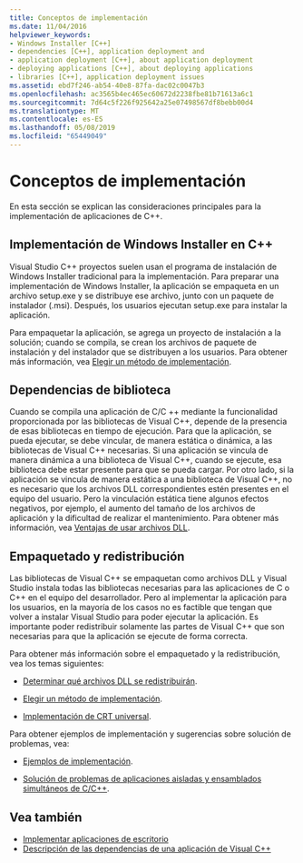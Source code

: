 ```yaml
---
title: Conceptos de implementación
ms.date: 11/04/2016
helpviewer_keywords:
- Windows Installer [C++]
- dependencies [C++], application deployment and
- application deployment [C++], about application deployment
- deploying applications [C++], about deploying applications
- libraries [C++], application deployment issues
ms.assetid: ebd7f246-ab54-40e8-87fa-dac02c0047b3
ms.openlocfilehash: ac3565b4ec465ec60672d2238fbe81b71613a6c1
ms.sourcegitcommit: 7d64c5f226f925642a25e07498567df8bebb00d4
ms.translationtype: MT
ms.contentlocale: es-ES
ms.lasthandoff: 05/08/2019
ms.locfileid: "65449049"
---
```

# <a name="deployment-concepts"></a>Conceptos de implementación

En esta sección se explican las consideraciones principales para la implementación de aplicaciones de C++.

## <a name="windows-installer-deployment-in-c"></a>Implementación de Windows Installer en C++

Visual Studio C++ proyectos suelen usan el programa de instalación de Windows Installer tradicional para la implementación. Para preparar una implementación de Windows Installer, la aplicación se empaqueta en un archivo setup.exe y se distribuye ese archivo, junto con un paquete de instalador (.msi). Después, los usuarios ejecutan setup.exe para instalar la aplicación.

Para empaquetar la aplicación, se agrega un proyecto de instalación a la solución; cuando se compila, se crean los archivos de paquete de instalación y del instalador que se distribuyen a los usuarios. Para obtener más información, vea [Elegir un método de implementación](choosing-a-deployment-method.md).

## <a name="library-dependencies"></a>Dependencias de biblioteca

Cuando se compila una aplicación de C/C ++ mediante la funcionalidad proporcionada por las bibliotecas de Visual C++, depende de la presencia de esas bibliotecas en tiempo de ejecución. Para que la aplicación, se pueda ejecutar, se debe vincular, de manera estática o dinámica, a las bibliotecas de Visual C++ necesarias. Si una aplicación se vincula de manera dinámica a una biblioteca de Visual C++, cuando se ejecute, esa biblioteca debe estar presente para que se pueda cargar. Por otro lado, si la aplicación se vincula de manera estática a una biblioteca de Visual C++, no es necesario que los archivos DLL correspondientes estén presentes en el equipo del usuario. Pero la vinculación estática tiene algunos efectos negativos, por ejemplo, el aumento del tamaño de los archivos de aplicación y la dificultad de realizar el mantenimiento. Para obtener más información, vea [Ventajas de usar archivos DLL](../build/dlls-in-visual-cpp.md#advantages-of-using-dlls).

## <a name="packaging-and-redistributing"></a>Empaquetado y redistribución

Las bibliotecas de Visual C++ se empaquetan como archivos DLL y Visual Studio instala todas las bibliotecas necesarias para las aplicaciones de C o C++ en el equipo del desarrollador. Pero al implementar la aplicación para los usuarios, en la mayoría de los casos no es factible que tengan que volver a instalar Visual Studio para poder ejecutar la aplicación. Es importante poder redistribuir solamente las partes de Visual C++ que son necesarias para que la aplicación se ejecute de forma correcta.

Para obtener más información sobre el empaquetado y la redistribución, vea los temas siguientes:

- [Determinar qué archivos DLL se redistribuirán](determining-which-dlls-to-redistribute.md).

- [Elegir un método de implementación](choosing-a-deployment-method.md).

- [Implementación de CRT universal](universal-crt-deployment.md).

Para obtener ejemplos de implementación y sugerencias sobre solución de problemas, vea:

- [Ejemplos de implementación](deployment-examples.md).

- [Solución de problemas de aplicaciones aisladas y ensamblados simultáneos de C/C++](../build/troubleshooting-c-cpp-isolated-applications-and-side-by-side-assemblies.md).

## <a name="see-also"></a>Vea también

- [Implementar aplicaciones de escritorio](deploying-native-desktop-applications-visual-cpp.md)
- [Descripción de las dependencias de una aplicación de Visual C++](understanding-the-dependencies-of-a-visual-cpp-application.md)
